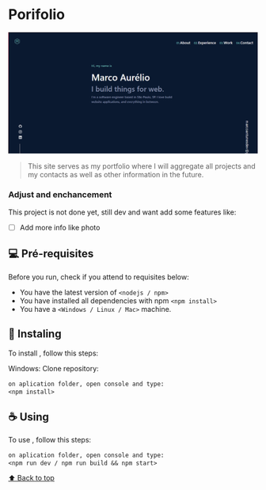# Porifolio

<img src="imagem_2022-09-14_125458187.png" alt="exemplo imagem">

> This site serves as my portfolio where I will aggregate all projects and my contacts as well as other information in the future.

### Adjust and enchancement

This project is not done yet, still dev and want add some features like:

- [ ] Add more info like photo

## 💻 Pré-requisites

Before you run, check if you attend to requisites below:
* You have the latest version of `<nodejs / npm>`
* You have installed all dependencies with npm `<npm install>`
* You have a `<Windows / Linux / Mac>` machine.

## 🚀 Instaling <Porifolio>

To install <Porifolio>, follow this steps:

Windows:
Clone repository:
```
on aplication folder, open console and type:
<npm install>
```

## ☕ Using <Porifolio>

To use <Porifolio>, follow this steps:

```
on aplication folder, open console and type:
<npm run dev / npm run build && npm start>
```

[⬆ Back to top](#portifolio)<br>
